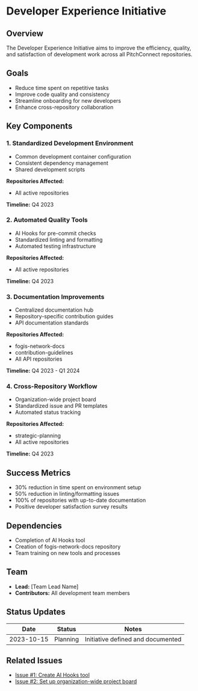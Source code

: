 # Developer Experience Initiative

## Overview

The Developer Experience Initiative aims to improve the efficiency, quality, and satisfaction of development work across all PitchConnect repositories.

## Goals

- Reduce time spent on repetitive tasks
- Improve code quality and consistency
- Streamline onboarding for new developers
- Enhance cross-repository collaboration

## Key Components

### 1. Standardized Development Environment

- Common development container configuration
- Consistent dependency management
- Shared development scripts

**Repositories Affected:**
- All active repositories

**Timeline:** Q4 2023

### 2. Automated Quality Tools

- AI Hooks for pre-commit checks
- Standardized linting and formatting
- Automated testing infrastructure

**Repositories Affected:**
- All active repositories

**Timeline:** Q4 2023

### 3. Documentation Improvements

- Centralized documentation hub
- Repository-specific contribution guides
- API documentation standards

**Repositories Affected:**
- fogis-network-docs
- contribution-guidelines
- All API repositories

**Timeline:** Q4 2023 - Q1 2024

### 4. Cross-Repository Workflow

- Organization-wide project board
- Standardized issue and PR templates
- Automated status tracking

**Repositories Affected:**
- strategic-planning
- All active repositories

**Timeline:** Q4 2023

## Success Metrics

- 30% reduction in time spent on environment setup
- 50% reduction in linting/formatting issues
- 100% of repositories with up-to-date documentation
- Positive developer satisfaction survey results

## Dependencies

- Completion of AI Hooks tool
- Creation of fogis-network-docs repository
- Team training on new tools and processes

## Team

- **Lead:** [Team Lead Name]
- **Contributors:** All development team members

## Status Updates

| Date | Status | Notes |
|------|--------|-------|
| 2023-10-15 | Planning | Initiative defined and documented |

## Related Issues

- [Issue #1: Create AI Hooks tool](https://github.com/PitchConnect/ai-hooks/issues/1)
- [Issue #2: Set up organization-wide project board](https://github.com/PitchConnect/strategic-planning/issues/1)
